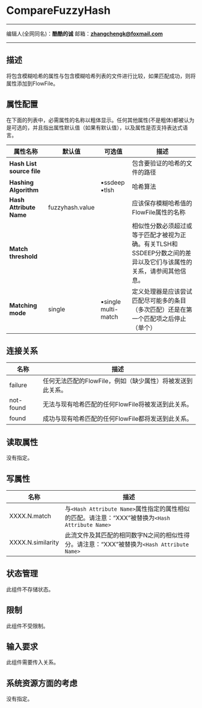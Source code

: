 # CompareFuzzyHash
***
编辑人(全网同名)：__**酷酷的诚**__  邮箱：**zhangchengk@foxmail.com**
***

## 描述

将包含模糊哈希的属性与包含模糊哈希列表的文件进行比较，如果匹配成功，则将属性添加到FlowFile。

## 属性配置

在下面的列表中，必需属性的名称以粗体显示。任何其他属性(不是粗体)都被认为是可选的，并且指出属性默认值（如果有默认值），以及属性是否支持表达式语言。

| 属性名称                      | 默认值             | 可选值                     | 描述                                                            |
|---------------------------|-----------------|-------------------------|---------------------------------------------------------------|
| **Hash List source file** |                 |                         | 包含要验证的哈希的文件的路径                                                |
| **Hashing Algorithm**     |                 | ▪ssdeep<br/>▪tlsh      | 哈希算法                                                          |
| **Hash Attribute Name**   | fuzzyhash.value |                         | 应该保存模糊哈希值的FlowFile属性的名称                                       |
| **Match threshold**       |                 |                         | 相似性分数必须超过或等于匹配才被视为正确。有关TLSH和SSDEEP分数之间的差异以及它们与该属性的关系，请参阅其他信息。 |
| **Matching mode**         | single          | ▪single<br/>multi-match | 定义处理器是应该尝试匹配尽可能多的条目（多次匹配）还是在第一个匹配项之后停止（单个）                    |

## 连接关系

|名称|描述|
|----|----|
|failure|任何无法匹配的FlowFile，例如（缺少属性）将被发送到此关系。|
|not-found|无法与现有哈希匹配的任何FlowFile将被发送到此关系。|
|found|成功与现有哈希匹配的任何FlowFile都将发送到此关系。|

## 读取属性

没有指定。

## 写属性

|名称|描述|
|----|----|
|XXXX.N.match|与`<Hash Attribute Name>`属性指定的属性相似的匹配。请注意：“XXX”被替换为`<Hash Attribute Name>`|
|XXXX.N.similarity|此流文件及其匹配的相同数字N之间的相似性得分。请注意：“XXX”被替换为`<Hash Attribute Name>`|

## 状态管理

此组件不存储状态。

## 限制

此组件不受限制。

## 输入要求

此组件需要传入关系。

## 系统资源方面的考虑

没有指定。

